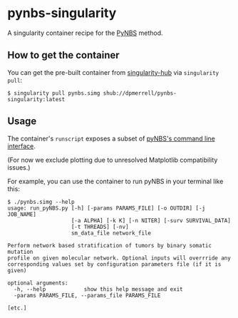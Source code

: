 # pynbs-singularity

A singularity container recipe for the [PyNBS](https://github.com/idekerlab/pyNBS) method.

## How to get the container

You can get the pre-built container from [singularity-hub](https://singularity-hub.org/collections/5334) via `singularity pull`:

`$ singularity pull pynbs.simg shub://dpmerrell/pynbs-singularity:latest`

## Usage

The container's `runscript` exposes a subset of [pyNBS's command line interface](https://github.com/idekerlab/pyNBS/wiki/pyNBS-Command-Line-Manual).

(For now we exclude plotting due to unresolved Matplotlib compatibility issues.)

For example, you can use the container to run pyNBS in your terminal like this:
```
$ ./pynbs.simg --help
usage: run_pyNBS.py [-h] [-params PARAMS_FILE] [-o OUTDIR] [-j JOB_NAME]
                    [-a ALPHA] [-k K] [-n NITER] [-surv SURVIVAL_DATA]
                    [-t THREADS] [-nv]
                    sm_data_file network_file

Perform network based stratification of tumors by binary somatic mutation
profile on given molecular network. Optional inputs will overrride any
corresponding values set by configuration parameters file (if it is given)

optional arguments:
  -h, --help            show this help message and exit
  -params PARAMS_FILE, --params_file PARAMS_FILE

[etc.]
```

